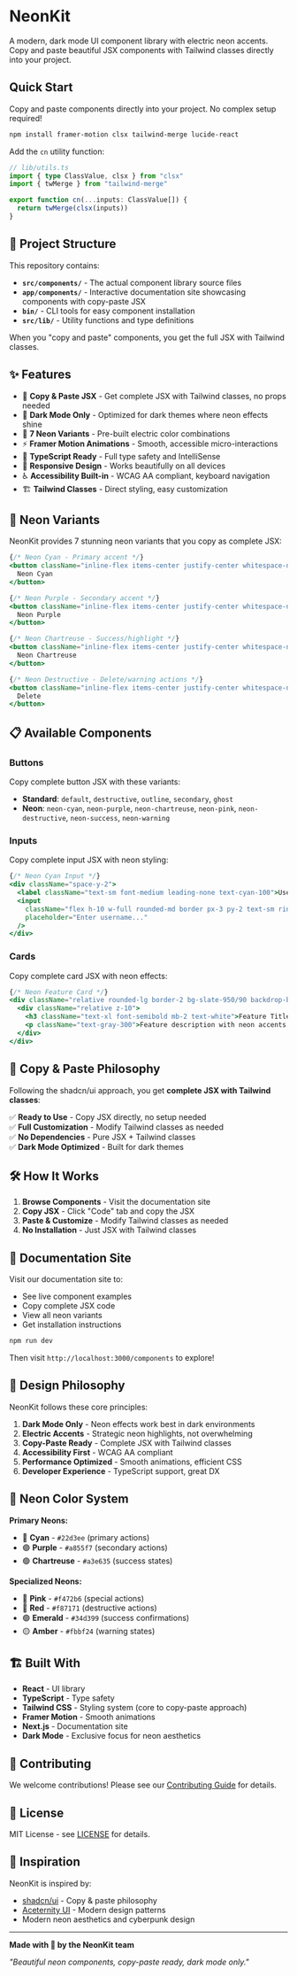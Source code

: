 # NeonKit

A modern, dark mode UI component library with electric neon accents. Copy and paste beautiful JSX components with Tailwind classes directly into your project.

## Quick Start

Copy and paste components directly into your project. No complex setup required!

```bash
npm install framer-motion clsx tailwind-merge lucide-react
```

Add the `cn` utility function:

```typescript
// lib/utils.ts
import { type ClassValue, clsx } from "clsx"
import { twMerge } from "tailwind-merge"

export function cn(...inputs: ClassValue[]) {
  return twMerge(clsx(inputs))
}
```

## 📁 Project Structure

This repository contains:

- **`src/components/`** - The actual component library source files
- **`app/components/`** - Interactive documentation site showcasing components with copy-paste JSX
- **`bin/`** - CLI tools for easy component installation
- **`src/lib/`** - Utility functions and type definitions

When you "copy and paste" components, you get the full JSX with Tailwind classes.

## ✨ Features

- 🎯 **Copy & Paste JSX** - Get complete JSX with Tailwind classes, no props needed
- 🌙 **Dark Mode Only** - Optimized for dark themes where neon effects shine
- 🎨 **7 Neon Variants** - Pre-built electric color combinations
- ⚡ **Framer Motion Animations** - Smooth, accessible micro-interactions
- 🔧 **TypeScript Ready** - Full type safety and IntelliSense
- 📱 **Responsive Design** - Works beautifully on all devices
- ♿ **Accessibility Built-in** - WCAG AA compliant, keyboard navigation
- 🏗️ **Tailwind Classes** - Direct styling, easy customization

## 🎨 Neon Variants

NeonKit provides 7 stunning neon variants that you copy as complete JSX:

```jsx
{/* Neon Cyan - Primary accent */}
<button className="inline-flex items-center justify-center whitespace-nowrap rounded-md text-sm font-semibold ring-offset-background transition-all duration-300 focus-visible:outline-none focus-visible:ring-2 focus-visible:ring-ring focus-visible:ring-offset-2 disabled:pointer-events-none disabled:opacity-50 relative overflow-hidden h-10 px-4 py-2 bg-slate-950/90 border-2 border-cyan-400/60 text-cyan-400 hover:bg-cyan-400/10 hover:border-cyan-400 hover:text-cyan-300 hover:shadow-[0_0_20px_rgb(34,211,238,0.4)] focus-visible:ring-cyan-400/50 backdrop-blur-sm before:absolute before:inset-0 before:bg-gradient-to-r before:from-cyan-400/0 before:via-cyan-400/10 before:to-cyan-400/0 before:opacity-0 hover:before:opacity-100 before:transition-opacity before:duration-500">
  Neon Cyan
</button>

{/* Neon Purple - Secondary accent */}
<button className="inline-flex items-center justify-center whitespace-nowrap rounded-md text-sm font-semibold ring-offset-background transition-all duration-300 focus-visible:outline-none focus-visible:ring-2 focus-visible:ring-ring focus-visible:ring-offset-2 disabled:pointer-events-none disabled:opacity-50 relative overflow-hidden h-10 px-4 py-2 bg-slate-950/90 border-2 border-purple-400/60 text-purple-400 hover:bg-purple-400/10 hover:border-purple-400 hover:text-purple-300 hover:shadow-[0_0_20px_rgb(168,85,247,0.4)] focus-visible:ring-purple-400/50 backdrop-blur-sm before:absolute before:inset-0 before:bg-gradient-to-r before:from-purple-400/0 before:via-purple-400/10 before:to-purple-400/0 before:opacity-0 hover:before:opacity-100 before:transition-opacity before:duration-500">
  Neon Purple
</button>

{/* Neon Chartreuse - Success/highlight */}
<button className="inline-flex items-center justify-center whitespace-nowrap rounded-md text-sm font-semibold ring-offset-background transition-all duration-300 focus-visible:outline-none focus-visible:ring-2 focus-visible:ring-ring focus-visible:ring-offset-2 disabled:pointer-events-none disabled:opacity-50 relative overflow-hidden h-10 px-4 py-2 bg-slate-950/90 border-2 border-lime-400/60 text-lime-400 hover:bg-lime-400/10 hover:border-lime-400 hover:text-lime-300 hover:shadow-[0_0_20px_rgb(163,230,53,0.4)] focus-visible:ring-lime-400/50 backdrop-blur-sm before:absolute before:inset-0 before:bg-gradient-to-r before:from-lime-400/0 before:via-lime-400/10 before:to-lime-400/0 before:opacity-0 hover:before:opacity-100 before:transition-opacity before:duration-500">
  Neon Chartreuse
</button>

{/* Neon Destructive - Delete/warning actions */}
<button className="inline-flex items-center justify-center whitespace-nowrap rounded-md text-sm font-semibold ring-offset-background transition-all duration-300 focus-visible:outline-none focus-visible:ring-2 focus-visible:ring-ring focus-visible:ring-offset-2 disabled:pointer-events-none disabled:opacity-50 relative overflow-hidden h-10 px-4 py-2 bg-slate-950/90 border-2 border-red-400/60 text-red-400 hover:bg-red-400/10 hover:border-red-400 hover:text-red-300 hover:shadow-[0_0_20px_rgb(248,113,113,0.4)] focus-visible:ring-red-400/50 backdrop-blur-sm before:absolute before:inset-0 before:bg-gradient-to-r before:from-red-400/0 before:via-red-400/10 before:to-red-400/0 before:opacity-0 hover:before:opacity-100 before:transition-opacity before:duration-500">
  Delete
</button>
```

## 📋 Available Components

### Buttons

Copy complete button JSX with these variants:

- **Standard**: `default`, `destructive`, `outline`, `secondary`, `ghost`
- **Neon**: `neon-cyan`, `neon-purple`, `neon-chartreuse`, `neon-pink`, `neon-destructive`, `neon-success`, `neon-warning`

### Inputs

Copy complete input JSX with neon styling:

```jsx
{/* Neon Cyan Input */}
<div className="space-y-2">
  <label className="text-sm font-medium leading-none text-cyan-100">Username</label>
  <input
    className="flex h-10 w-full rounded-md border px-3 py-2 text-sm ring-offset-background file:border-0 file:bg-transparent file:text-sm file:font-medium placeholder:text-muted-foreground focus-visible:outline-none focus-visible:ring-2 focus-visible:ring-ring focus-visible:ring-offset-2 disabled:cursor-not-allowed disabled:opacity-50 transition-all duration-300 bg-slate-950/50 border-2 border-cyan-400/60 text-cyan-100 font-medium placeholder:text-cyan-200/70 focus-visible:border-cyan-400 focus-visible:ring-cyan-400/50 focus-visible:shadow-[0_0_15px_rgb(34,211,238,0.3)] hover:border-cyan-400/80 hover:shadow-[0_0_10px_rgb(34,211,238,0.2)] backdrop-blur-sm"
    placeholder="Enter username..."
  />
</div>
```

### Cards

Copy complete card JSX with neon effects:

```jsx
{/* Neon Feature Card */}
<div className="relative rounded-lg border-2 bg-slate-950/90 backdrop-blur-sm p-6 transition-all duration-300 hover:translate-y-[-4px] before:absolute before:inset-0 before:rounded-lg before:bg-gradient-to-br before:via-transparent before:opacity-0 hover:before:opacity-100 before:transition-opacity before:duration-500 border-cyan-400/50 hover:border-cyan-400 shadow-[0_0_20px_rgba(34,211,238,0.15)] hover:shadow-[0_0_30px_rgba(34,211,238,0.3)] before:from-cyan-400/10 before:to-cyan-400/5">
  <div className="relative z-10">
    <h3 className="text-xl font-semibold mb-2 text-white">Feature Title</h3>
    <p className="text-gray-300">Feature description with neon accents.</p>
  </div>
</div>
```

## 🎯 Copy & Paste Philosophy

Following the shadcn/ui approach, you get **complete JSX with Tailwind classes**:

✅ **Ready to Use** - Copy JSX directly, no setup needed  
✅ **Full Customization** - Modify Tailwind classes as needed  
✅ **No Dependencies** - Pure JSX + Tailwind classes  
✅ **Dark Mode Optimized** - Built for dark themes

## 🛠️ How It Works

1. **Browse Components** - Visit the documentation site
2. **Copy JSX** - Click "Code" tab and copy the JSX
3. **Paste & Customize** - Modify Tailwind classes as needed
4. **No Installation** - Just JSX with Tailwind classes

## 📖 Documentation Site

Visit our documentation site to:

- See live component examples
- Copy complete JSX code
- View all neon variants
- Get installation instructions

```bash
npm run dev
```

Then visit `http://localhost:3000/components` to explore!

## 🎨 Design Philosophy

NeonKit follows these core principles:

1. **Dark Mode Only** - Neon effects work best in dark environments
2. **Electric Accents** - Strategic neon highlights, not overwhelming
3. **Copy-Paste Ready** - Complete JSX with Tailwind classes
4. **Accessibility First** - WCAG AA compliant
5. **Performance Optimized** - Smooth animations, efficient CSS
6. **Developer Experience** - TypeScript support, great DX

## 🌈 Neon Color System

**Primary Neons:**

- 🔵 **Cyan** - `#22d3ee` (primary actions)
- 🟣 **Purple** - `#a855f7` (secondary actions)
- 🟢 **Chartreuse** - `#a3e635` (success states)

**Specialized Neons:**

- 🩷 **Pink** - `#f472b6` (special actions)
- 🔴 **Red** - `#f87171` (destructive actions)
- 🟢 **Emerald** - `#34d399` (success confirmations)
- 🟡 **Amber** - `#fbbf24` (warning states)

## 🏗️ Built With

- **React** - UI library
- **TypeScript** - Type safety
- **Tailwind CSS** - Styling system (core to copy-paste approach)
- **Framer Motion** - Smooth animations
- **Next.js** - Documentation site
- **Dark Mode** - Exclusive focus for neon aesthetics

## 🤝 Contributing

We welcome contributions! Please see our [Contributing Guide](CONTRIBUTING.md) for details.

## 📄 License

MIT License - see [LICENSE](LICENSE) for details.

## 🌟 Inspiration

NeonKit is inspired by:

- [shadcn/ui](https://ui.shadcn.com) - Copy & paste philosophy
- [Aceternity UI](https://ui.aceternity.com) - Modern design patterns
- Modern neon aesthetics and cyberpunk design

---

**Made with 💙 by the NeonKit team**

_"Beautiful neon components, copy-paste ready, dark mode only."_
